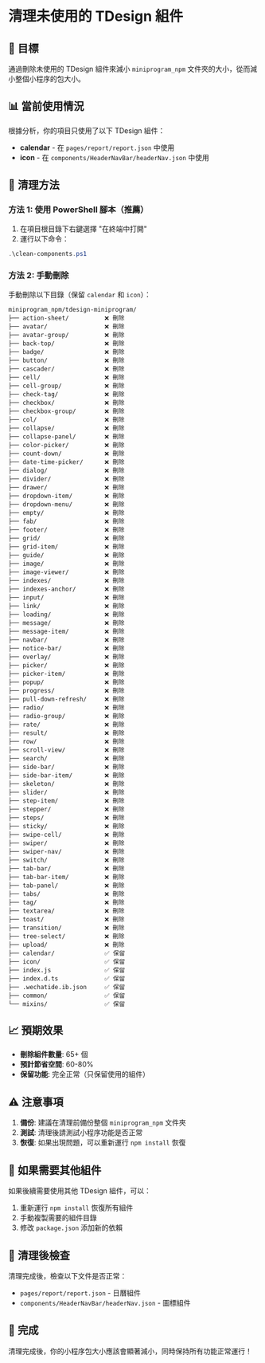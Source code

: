 # 清理未使用的 TDesign 組件

## 🎯 目標

通過刪除未使用的 TDesign 組件來減小 `miniprogram_npm` 文件夾的大小，從而減小整個小程序的包大小。

## 📊 當前使用情況

根據分析，你的項目只使用了以下 TDesign 組件：

- **calendar** - 在 `pages/report/report.json` 中使用
- **icon** - 在 `components/HeaderNavBar/headerNav.json` 中使用

## 🧹 清理方法

### 方法 1: 使用 PowerShell 腳本（推薦）

1. 在項目根目錄下右鍵選擇 "在終端中打開"
2. 運行以下命令：

```powershell
.\clean-components.ps1
```

### 方法 2: 手動刪除

手動刪除以下目錄（保留 `calendar` 和 `icon`）：

```
miniprogram_npm/tdesign-miniprogram/
├── action-sheet/          ❌ 刪除
├── avatar/                ❌ 刪除
├── avatar-group/          ❌ 刪除
├── back-top/              ❌ 刪除
├── badge/                 ❌ 刪除
├── button/                ❌ 刪除
├── cascader/              ❌ 刪除
├── cell/                  ❌ 刪除
├── cell-group/            ❌ 刪除
├── check-tag/             ❌ 刪除
├── checkbox/              ❌ 刪除
├── checkbox-group/        ❌ 刪除
├── col/                   ❌ 刪除
├── collapse/              ❌ 刪除
├── collapse-panel/        ❌ 刪除
├── color-picker/          ❌ 刪除
├── count-down/            ❌ 刪除
├── date-time-picker/      ❌ 刪除
├── dialog/                ❌ 刪除
├── divider/               ❌ 刪除
├── drawer/                ❌ 刪除
├── dropdown-item/         ❌ 刪除
├── dropdown-menu/         ❌ 刪除
├── empty/                 ❌ 刪除
├── fab/                   ❌ 刪除
├── footer/                ❌ 刪除
├── grid/                  ❌ 刪除
├── grid-item/             ❌ 刪除
├── guide/                 ❌ 刪除
├── image/                 ❌ 刪除
├── image-viewer/          ❌ 刪除
├── indexes/               ❌ 刪除
├── indexes-anchor/        ❌ 刪除
├── input/                 ❌ 刪除
├── link/                  ❌ 刪除
├── loading/               ❌ 刪除
├── message/               ❌ 刪除
├── message-item/          ❌ 刪除
├── navbar/                ❌ 刪除
├── notice-bar/            ❌ 刪除
├── overlay/               ❌ 刪除
├── picker/                ❌ 刪除
├── picker-item/           ❌ 刪除
├── popup/                 ❌ 刪除
├── progress/              ❌ 刪除
├── pull-down-refresh/     ❌ 刪除
├── radio/                 ❌ 刪除
├── radio-group/           ❌ 刪除
├── rate/                  ❌ 刪除
├── result/                ❌ 刪除
├── row/                   ❌ 刪除
├── scroll-view/           ❌ 刪除
├── search/                ❌ 刪除
├── side-bar/              ❌ 刪除
├── side-bar-item/         ❌ 刪除
├── skeleton/              ❌ 刪除
├── slider/                ❌ 刪除
├── step-item/             ❌ 刪除
├── stepper/               ❌ 刪除
├── steps/                 ❌ 刪除
├── sticky/                ❌ 刪除
├── swipe-cell/            ❌ 刪除
├── swiper/                ❌ 刪除
├── swiper-nav/            ❌ 刪除
├── switch/                ❌ 刪除
├── tab-bar/               ❌ 刪除
├── tab-bar-item/          ❌ 刪除
├── tab-panel/             ❌ 刪除
├── tabs/                  ❌ 刪除
├── tag/                   ❌ 刪除
├── textarea/              ❌ 刪除
├── toast/                 ❌ 刪除
├── transition/            ❌ 刪除
├── tree-select/           ❌ 刪除
├── upload/                ❌ 刪除
├── calendar/              ✅ 保留
├── icon/                  ✅ 保留
├── index.js               ✅ 保留
├── index.d.ts             ✅ 保留
├── .wechatide.ib.json     ✅ 保留
├── common/                ✅ 保留
└── mixins/                ✅ 保留
```

## 📈 預期效果

- **刪除組件數量**: 65+ 個
- **預計節省空間**: 60-80%
- **保留功能**: 完全正常（只保留使用的組件）

## ⚠️ 注意事項

1. **備份**: 建議在清理前備份整個 `miniprogram_npm` 文件夾
2. **測試**: 清理後請測試小程序功能是否正常
3. **恢復**: 如果出現問題，可以重新運行 `npm install` 恢復

## 🔄 如果需要其他組件

如果後續需要使用其他 TDesign 組件，可以：

1. 重新運行 `npm install` 恢復所有組件
2. 手動複製需要的組件目錄
3. 修改 `package.json` 添加新的依賴

## 📝 清理後檢查

清理完成後，檢查以下文件是否正常：

- `pages/report/report.json` - 日曆組件
- `components/HeaderNavBar/headerNav.json` - 圖標組件

## 🎉 完成

清理完成後，你的小程序包大小應該會顯著減小，同時保持所有功能正常運行！ 